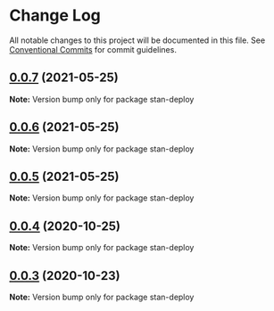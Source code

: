 # Change Log

All notable changes to this project will be documented in this file.
See [Conventional Commits](https://conventionalcommits.org) for commit guidelines.

## [0.0.7](https://github.com/planjs/stan/compare/stan-deploy@0.0.6...stan-deploy@0.0.7) (2021-05-25)

**Note:** Version bump only for package stan-deploy





## [0.0.6](https://github.com/planjs/stan/compare/stan-deploy@0.0.5...stan-deploy@0.0.6) (2021-05-25)

**Note:** Version bump only for package stan-deploy





## [0.0.5](https://github.com/planjs/stan/compare/stan-deploy@0.0.4...stan-deploy@0.0.5) (2021-05-25)

**Note:** Version bump only for package stan-deploy





## [0.0.4](https://github.com/planjs/stan/compare/stan-deploy@0.0.3...stan-deploy@0.0.4) (2020-10-25)

**Note:** Version bump only for package stan-deploy





## [0.0.3](https://github.com/planjs/stan/compare/stan-deploy@0.0.2...stan-deploy@0.0.3) (2020-10-23)

**Note:** Version bump only for package stan-deploy
